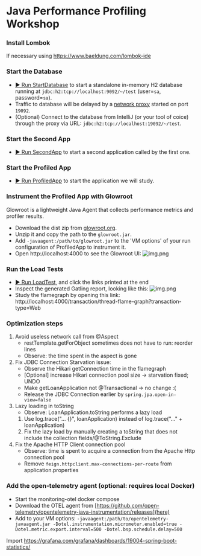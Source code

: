 # Java Performance Profiling Workshop

### Install Lombok
If necessary using https://www.baeldung.com/lombok-ide

### Start the Database
- [▶️ Run StartDatabase](src/main/java/victor/training/performance/helper/StartDatabase.java) to start a standalone in-memory H2 database running at `jdbc:h2:tcp://localhost:9092/~/test` (user=`sa`, password=`sa`).
- Traffic to database will be delayed by a [network proxy](src/main/java/victor/training/performance/helper/NetworkLatencyProxy.java) started on port `19092`. 
- (Optional) Connect to the database from IntelliJ (or your tool of coice) through the proxy via URL: `jdbc:h2:tcp://localhost:19092/~/test`.

### Start the Second App
- [▶️ Run SecondApp](src/main/java/victor/training/performance/helper/SecondApp.java) to start a second application called by the first one.

### Start the Profiled App
- [▶️ Run ProfiledApp](src/main/java/victor/training/performance/profiling/ProfiledApp.java) to start the application we will study.

### Instrument the Profiled App with Glowroot
Glowroot is a lightweight Java Agent that collects performance metrics and profiler results.
- Download the dist zip from [glowroot.org](https://glowroot.org/).
- Unzip it and copy the path to the `glowroot.jar`.
- Add `-javaagent:/path/to/glowroot.jar` to the 'VM options' of your run configuration of ProfiledApp to instrument it.
- Open http://localhost:4000 to see the Glowroot UI:
![img.png](art/glowroot.png)

### Run the Load Tests
- [▶️ Run LoadTest](src/test/java/LoadTest.java), and click the links printed at the end  
- Inspect the generated Gatling report, looking like this:
![img.png](art/gatling.png)
- Study the flamegraph by opening this link: http://localhost:4000/transaction/thread-flame-graph?transaction-type=Web

### Optimization steps
1. Avoid useless network call from @Aspect
   - restTemplate.getForObject sometimes does not have to run: reorder lines
   - Observe: the time spent in the aspect is gone
2. Fix JDBC Connection Starvation issue:
   - Observe the Hikari getConnection time in the flamegraph
   - [Optional] increase Hikari connection pool size -> starvation fixed; UNDO
   - Make getLoanApplication not @Transactional -> no change :( 
   - Release the JDBC Connection earlier by `spring.jpa.open-in-view=false`
3. Lazy loading in toString
   - Observe: LoanApplication.toString performs a lazy load
   1) Use log.trace("... {}", loanApplication) instead of log.trace("..." + loanApplication)
   2) Fix the lazy load by manually creating a toString that does not include the collection fields/@ToString.Exclude
4. Fix the Apache HTTP Client connection pool
   - Observe: time is spent to acquire a connection from the Apache Http connection pool
   - Remove `feign.httpclient.max-connections-per-route` from application.properties

### Add the open-telemetry agent (optional: requires local Docker)
- Start the monitoring-otel docker compose
- Download the OTEL agent from [https://github.com/open-telemetry/opentelemetry-java-instrumentation/releases](here)
- Add to your VM options: `-javaagent:/path/to/opentelemetry-javaagent.jar -Dotel.instrumentation.micrometer.enabled=true -Dotel.metric.export.interval=500 -Dotel.bsp.schedule.delay=500`

Import https://grafana.com/grafana/dashboards/19004-spring-boot-statistics/